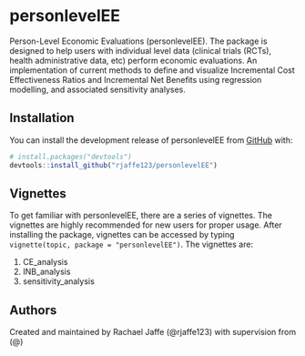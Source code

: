 
<!-- README.md is generated from README.Rmd. Please edit that file -->

# personlevelEE

<!-- badges: start -->
<!-- badges: end -->

Person-Level Economic Evaluations (personlevelEE). The package is
designed to help users with individual level data (clinical trials
(RCTs), health administrative data, etc) perform economic evaluations.
An implementation of current methods to define and visualize Incremental
Cost Effectiveness Ratios and Incremental Net Benefits using regression
modelling, and associated sensitivity analyses.

## Installation

You can install the development release of personlevelEE from
[GitHub](https://github.com/) with:

``` r
# install.packages("devtools")
devtools::install_github("rjaffe123/personlevelEE")
```

## Vignettes

To get familiar with personlevelEE, there are a series of vignettes. The
vignettes are highly recommended for new users for proper usage. After
installing the package, vignettes can be accessed by typing
`vignette(topic, package = "personlevelEE")`. The vignettes are:

1.  CE_analysis
2.  INB_analysis
3.  sensitivity_analysis

## Authors

Created and maintained by Rachael Jaffe (@rjaffe123) with supervision
from (@)
